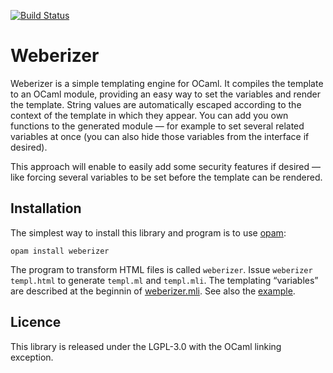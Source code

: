 [![Build Status](https://travis-ci.org/Chris00/weberizer.svg?branch=master)](https://travis-ci.org/Chris00/weberizer)

Weberizer
=========

Weberizer is a simple templating engine for OCaml.  It compiles the
template to an OCaml module, providing an easy way to set the
variables and render the template.  String values are automatically
escaped according to the context of the template in which they appear.
You can add you own functions to the generated module — for example to
set several related variables at once (you can also hide those
variables from the interface if desired).

This approach will enable to easily add some security features if
desired — like forcing several variables to be set before the template
can be rendered.

Installation
------------

The simplest way to install this library and program is to use
[opam](https://opam.ocaml.org/):

    opam install weberizer

The program to transform HTML files is called `weberizer`.  Issue
`weberizer templ.html` to generate `templ.ml` and `templ.mli`.  The
templating “variables” are described at the beginnin of
[weberizer.mli](lib/weberizer.mli).  See also the [example](demo/).

Licence
-------

This library is released under the LGPL-3.0 with the OCaml linking
exception.
